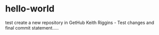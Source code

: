 # hello-world
test create a new repository in GetHub 
Keith Riggins - Test changes and final commit statement.....
